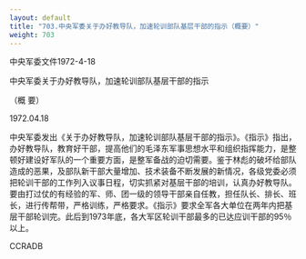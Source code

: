 ```yaml
---
layout: default
title: "703.中央军委关于办好教导队，加速轮训部队基层干部的指示（概要）"
weight: 703
---
```


中央军委文件1972-4-18

中央军委关于办好教导队，加速轮训部队基层干部的指示

（概  要）

1972.04.18

中央军委发出《关于办好教导队，加速轮训部队基层干部的指示》。《指示》指出，办好教导队，教育好干部，提高他们的毛泽东军事思想水平和组织指挥能力，是整顿好建设好军队的一个重要方面，是整军备战的迫切需要。鉴于林彪的破坏给部队造成的恶果，及部队新干部大量增加、技术装备不断发展的新情况，各级党委必须把轮训干部的工作列入议事日程，切实抓紧对基层干部的培训，认真办好教导队。要由打过仗的有经验的军、师、团一级的领导干部亲自任教，担任队长、排长、班长，进行传帮带，严格训练，严格要求。《指示》要求全军各大单位在两年内把基层干部轮训完。此后到1973年底，各大军区轮训干部最多的已达应训干部的95％以上。

CCRADB

